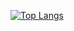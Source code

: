[![Top Langs](https://github-readme-stats.vercel.app/api/top-langs/?username=Tom-SW1&layout=compact)](https://github.com/anuraghazra/github-readme-stats)

<!--
**Tom-SW1/Tom-SW1** is a ✨ _special_ ✨ repository because its `README.md` (this file) appears on your GitHub profile.

Here are some ideas to get you started:

- 🔭 I’m currently working on ...
- 🌱 I’m currently learning ...
- 👯 I’m looking to collaborate on ...
- 🤔 I’m looking for help with ...
- 💬 Ask me about ...
- 📫 How to reach me: ...
- 😄 Pronouns: ...
- ⚡ Fun fact: ...
-->

